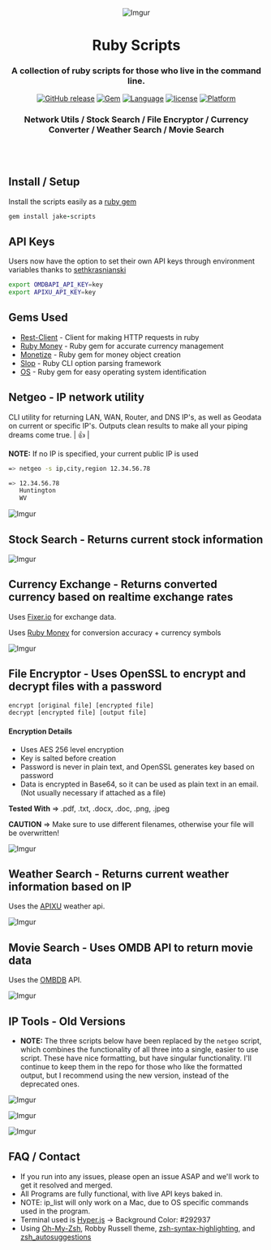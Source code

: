<div align="center">

![Imgur](http://i.imgur.com/3DhlBWZ.png)

# Ruby Scripts

### A collection of ruby scripts for those who live in the command line.

[![GitHub release](https://img.shields.io/github/release/jakewmeyer/Ruby-Scripts.svg)]()
[![Gem](https://img.shields.io/gem/dt/jake-scripts.svg)]()
[![Language](https://img.shields.io/badge/language-Ruby-red.svg)]()
[![license](https://img.shields.io/github/license/mashape/apistatus.svg)]()
[![Platform](https://img.shields.io/badge/platform-MacOS%20%2B%20Linux-blue.svg)]()

### Network Utils / Stock Search / File Encryptor / Currency Converter / Weather Search / Movie Search

</div>
<br></br>

## Install / Setup
Install the scripts easily as a [ruby gem](https://rubygems.org/gems/jake-scripts)
```ruby
gem install jake-scripts
```
## API Keys
Users now have the option to set their own API keys through environment variables thanks to [sethkrasnianski](https://github.com/sethkrasnianski)
```bash
export OMDBAPI_API_KEY=key
export APIXU_API_KEY=key
```
## Gems Used
* [Rest-Client](https://github.com/rest-client/rest-client) - Client for making HTTP requests in ruby
* [Ruby Money](https://github.com/RubyMoney/money) - Ruby gem for accurate currency management
* [Monetize](https://github.com/RubyMoney/monetize) - Ruby gem for money object creation
* [Slop](https://github.com/leejarvis/slop) - Ruby CLI option parsing framework
* [OS](https://github.com/rdp/os) - Ruby gem for easy operating system identification

## Netgeo - IP network utility
CLI utility for returning LAN, WAN, Router, and DNS IP's, as well as Geodata on current or specific IP's. Outputs clean results to make all your piping dreams come true. | :+1: |

**NOTE:** If no IP is specified, your current public IP is used
```bash
=> netgeo -s ip,city,region 12.34.56.78

=> 12.34.56.78
   Huntington
   WV
```

![Imgur](http://i.imgur.com/NnMOLCC.png)

## Stock Search - Returns current stock information
![Imgur](http://i.imgur.com/LpIFAdf.png)

## Currency Exchange - Returns converted currency based on realtime exchange rates
Uses [Fixer.io](http://fixer.io/) for exchange data.

Uses [Ruby Money](https://github.com/RubyMoney/money) for conversion accuracy + currency symbols

![Imgur](http://i.imgur.com/KSP7wOo.png)

## File Encryptor - Uses OpenSSL to encrypt and decrypt files with a password
```bash
encrypt [original file] [encrypted file]
decrypt [encrypted file] [output file]
```
#### Encryption Details
* Uses AES 256 level encryption
* Key is salted before creation
* Password is never in plain text, and OpenSSL generates key based on password
* Data is encrypted in Base64, so it can be used as plain text in an email. (Not usually necessary if attached as a file)

**Tested With** => .pdf, .txt, .docx, .doc, .png, .jpeg

**CAUTION** => Make sure to use different filenames, otherwise your file will be overwritten!

![Imgur](http://i.imgur.com/C3lnqBl.png)

## Weather Search - Returns current weather information based on IP
Uses the [APIXU](https://www.apixu.com/) weather api.

![Imgur](http://i.imgur.com/xzfwJF9.png)

## Movie Search - Uses OMDB API to return movie data
Uses the [OMBDB](http://www.omdbapi.com/) API.

![Imgur](http://i.imgur.com/Gj4AjmZ.png)

## IP Tools - Old Versions
* **NOTE:** The three scripts below have been replaced by the ```netgeo``` script, which
combines the functionality of all three into a single, easier to use script. These have nice formatting,
but have singular functionality. I'll continue to keep them in the repo for those who like the formatted output,
but I recommend using the new version, instead of the deprecated ones.

![Imgur](http://i.imgur.com/B17b58W.png)

![Imgur](http://i.imgur.com/UpJn4LJ.png)

![Imgur](http://i.imgur.com/uCl7nXu.png)

## FAQ / Contact
* If you run into any issues, please open an issue ASAP and we'll work to get it resolved and merged.
* All Programs are fully functional, with live API keys baked in.
* NOTE: ip_list will only work on a Mac, due to OS specific commands used in the program.
* Terminal used is [Hyper.js](https://hyper.is/) -> Background Color: #292937
* Using [Oh-My-Zsh](https://github.com/robbyrussell/oh-my-zsh), Robby Russell theme, [zsh-syntax-highlighting](https://github.com/zsh-users/zsh-syntax-highlighting), and [zsh_autosuggestions](https://github.com/zsh-users/zsh-autosuggestions)
